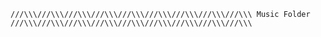     ///\\\///\\\///\\\///\\\///\\\///\\\///\\\///\\\///\\\ Music Folder ///\\\///\\\///\\\///\\\///\\\///\\\///\\\///\\\///\\\
